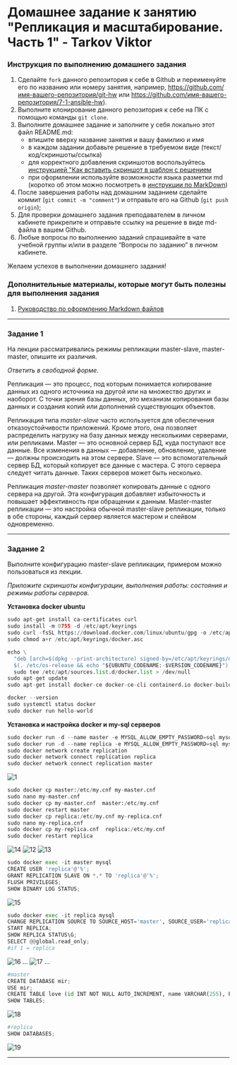 # Домашнее задание к занятию "Репликация и масштабирование. Часть 1" - Tarkov Viktor


### Инструкция по выполнению домашнего задания

   1. Сделайте `fork` данного репозитория к себе в Github и переименуйте его по названию или номеру занятия, например, https://github.com/имя-вашего-репозитория/git-hw или  https://github.com/имя-вашего-репозитория/7-1-ansible-hw).
   2. Выполните клонирование данного репозитория к себе на ПК с помощью команды `git clone`.
   3. Выполните домашнее задание и заполните у себя локально этот файл README.md:
      - впишите вверху название занятия и вашу фамилию и имя
      - в каждом задании добавьте решение в требуемом виде (текст/код/скриншоты/ссылка)
      - для корректного добавления скриншотов воспользуйтесь [инструкцией "Как вставить скриншот в шаблон с решением](https://github.com/netology-code/sys-pattern-homework/blob/main/screen-instruction.md)
      - при оформлении используйте возможности языка разметки md (коротко об этом можно посмотреть в [инструкции  по MarkDown](https://github.com/netology-code/sys-pattern-homework/blob/main/md-instruction.md))
   4. После завершения работы над домашним заданием сделайте коммит (`git commit -m "comment"`) и отправьте его на Github (`git push origin`);
   5. Для проверки домашнего задания преподавателем в личном кабинете прикрепите и отправьте ссылку на решение в виде md-файла в вашем Github.
   6. Любые вопросы по выполнению заданий спрашивайте в чате учебной группы и/или в разделе “Вопросы по заданию” в личном кабинете.
   
Желаем успехов в выполнении домашнего задания!
   
### Дополнительные материалы, которые могут быть полезны для выполнения задания

1. [Руководство по оформлению Markdown файлов](https://gist.github.com/Jekins/2bf2d0638163f1294637#Code)

---

### Задание 1

На лекции рассматривались режимы репликации master-slave, master-master, опишите их различия.

*Ответить в свободной форме.*

Репликация — это процесс, под которым понимается копирование данных из одного источника на другой или на множество других и наоборот.
С точки зрения базы данных, это механизм копирования базы данных и создания копий или дополнений существующих объектов.

Репликация типа *master-slave* часто используется для обеспечения отказоустойчивости приложений. Кроме этого, она позволяет распределить нагрузку на базу данных между несколькими серверами, или репликами.
Master — это основной сервер БД, куда поступают все данные. Все изменения в данных — добавление, обновление, удаление — должны происходить на этом сервере.
Slave — это вспомогательный сервер БД, который копирует все данные с мастера. С этого сервера следует читать данные. Таких серверов может быть несколько.

Репликация *master-master* позволяет копировать данные с одного сервера на другой. Эта конфигурация добавляет избыточность и повышает эффективность при обращении к данным.
Master-master репликации — это настройка обычной master-slave репликации, только в обе стороны, каждый сервер является мастером и слейвом одновременно.

---

### Задание 2

Выполните конфигурацию master-slave репликации, примером можно пользоваться из лекции.

*Приложите скриншоты конфигурации, выполнения работы: состояния и режимы работы серверов.*

**Установка docker ubuntu**

```python
sudo apt-get install ca-certificates curl
sudo install -m 0755 -d /etc/apt/keyrings
sudo curl -fsSL https://download.docker.com/linux/ubuntu/gpg -o /etc/apt/keyrings/docker.asc
sudo chmod a+r /etc/apt/keyrings/docker.asc

echo \
  "deb [arch=$(dpkg --print-architecture) signed-by=/etc/apt/keyrings/docker.asc] https://download.docker.com/linux/ubuntu \
  $(. /etc/os-release && echo "${UBUNTU_CODENAME:-$VERSION_CODENAME}") stable" | \
  sudo tee /etc/apt/sources.list.d/docker.list > /dev/null
sudo apt-get update
sudo apt-get install docker-ce docker-ce-cli containerd.io docker-buildx-plugin docker-compose-plugin

docker --version
sudo systemctl status docker
sudo docker run hello-world
```

**Установка и настройка docker и my-sql серверов**

```python
sudo docker run -d --name master -e MYSQL_ALLOW_EMPTY_PASSWORD=sql mysql:8.4
sudo docker run -d --name replica -e MYSQL_ALLOW_EMPTY_PASSWORD=sql mysql:8.4
sudo docker network create replication
sudo docker network connect replication replica
sudo docker network connect replication master
```

![1](img/11.png)

```python
sudo docker cp master:/etc/my.cnf my-master.cnf
sudo nano my-master.cnf
sudo docker cp my-master.cnf  master:/etc/my.cnf
sudo docker restart master
sudo docker cp replica:/etc/my.cnf my-replica.cnf
sudo nano my-replica.cnf
sudo docker cp my-replica.cnf  replica:/etc/my.cnf
sudo docker restart replica
```

![14](img/14.png)
![12](img/12.png)
![13](img/13.png)

```python
sudo docker exec -it master mysql
CREATE USER 'replica'@'%';
GRANT REPLICATION SLAVE ON *.* TO 'replica'@'%';
FLUSH PRIVILEGES;
SHOW BINARY LOG STATUS;
```

![15](img/15.png)

```python
sudo docker exec -it replica mysql
CHANGE REPLICATION SOURCE TO SOURCE_HOST='master', SOURCE_USER='replica', RELAY_LOG_POS=773;
START REPLICA;
SHOW REPLICA STATUS\G;
SELECT @@global.read_only;
#if 1 = replica
```

![16](img/16.png)
...
![17](img/17.png)
...
```python
#master
CREATE DATABASE mir;
USE mir; 
CREATE TABLE love (id INT NOT NULL AUTO_INCREMENT, name VARCHAR(255), PRIMARY KEY(id));
SHOW TABLES;
```

![18](img/18.png)

```python
#replica
SHOW DATABASES;
```

![19](img/19.png)


---
